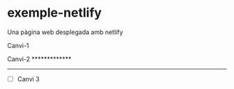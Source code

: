 # exemple-netlify
Una pàgina web desplegada amb netlify

Canvi-1

Canvi-2 *************



------------

- [ ] Canvi 3